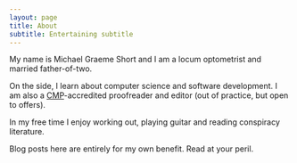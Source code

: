 ```yaml
---
layout: page
title: About
subtitle: Entertaining subtitle
---
```


My name is Michael Graeme Short and I am a locum optometrist and married father-of-two.

On the side, I learn about computer science and software development. I am also a [CMP](https://collegeofmediaandpublishing.co.uk/)-accredited proofreader and editor (out of practice, but open to offers).

In my free time I enjoy working out, playing guitar and reading conspiracy literature.

Blog posts here are entirely for my own benefit. Read at your peril.